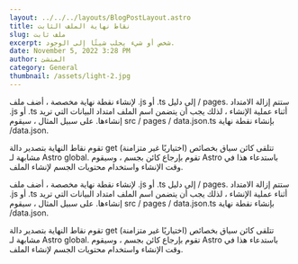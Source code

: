 ```yaml
---
layout: ../../../layouts/BlogPostLayout.astro
title: نقاط نهاية الملف الثابت
slug: ملف ثابت
excerpt: شخص أو شيء يجلب شيئًا إلى الوجود.
date: November 5, 2022 3:28 PM
author: المنشئ
category: General
thumbnail: /assets/light-2.jpg
---
```

لإنشاء نقطة نهاية مخصصة ، أضف ملف .js أو .ts إلى دليل / pages. ستتم إزالة الامتداد .js أو .ts أثناء عملية الإنشاء ، لذلك يجب أن يتضمن اسم الملف امتداد البيانات التي تريد إنشاءها. على سبيل المثال ، سيقوم src / pages / data.json.ts بإنشاء نقطة نهاية /data.json.

تقوم نقاط النهاية بتصدير دالة get (اختياريًا غير متزامنة) تتلقى كائن سياق بخصائص مشابهة لـ Astro global. تقوم بإرجاع كائن بجسم ، وسيقوم Astro باستدعاء هذا في وقت الإنشاء واستخدام محتويات الجسم لإنشاء الملف.

لإنشاء نقطة نهاية مخصصة ، أضف ملف .js أو .ts إلى دليل / pages. ستتم إزالة الامتداد .js أو .ts أثناء عملية الإنشاء ، لذلك يجب أن يتضمن اسم الملف امتداد البيانات التي تريد إنشاءها. على سبيل المثال ، سيقوم src / pages / data.json.ts بإنشاء نقطة نهاية /data.json.

تقوم نقاط النهاية بتصدير دالة get (اختياريًا غير متزامنة) تتلقى كائن سياق بخصائص مشابهة لـ Astro global. تقوم بإرجاع كائن بجسم ، وسيقوم Astro باستدعاء هذا في وقت الإنشاء واستخدام محتويات الجسم لإنشاء الملف.